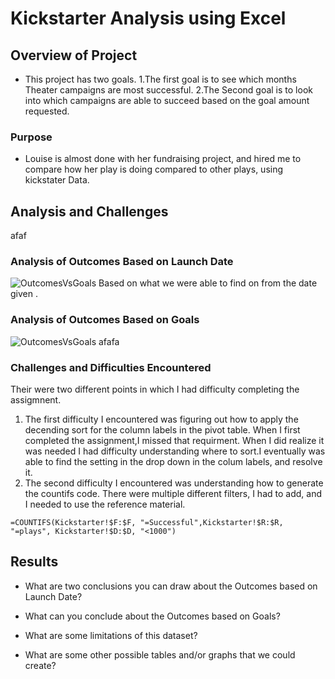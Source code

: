 # Kickstarter Analysis using Excel

## Overview of Project

- This project has two goals.
 1.The first goal is to see which months Theater campaigns are most successful.
 2.The Second goal is to look into which campaigns are able to succeed based on the goal amount requested.

### Purpose

- Louise is almost done with her fundraising project, and hired me to compare how her play is doing compared to other plays, using kickstater Data.

## Analysis and Challenges

afaf

### Analysis of Outcomes Based on Launch Date

![OutcomesVsGoals](E:/Data_UM/Modules/1_Module_Week/kickstarter-analysis/resources/Theater_Outcomes_vs_Launch.png)
Based on what we were able to find on from the date given .

### Analysis of Outcomes Based on Goals


![OutcomesVsGoals](E:/Data_UM/Modules/1_Module_Week/kickstarter-analysis/resources/Outcomes_vs_Goals.png)
afafa

### Challenges and Difficulties Encountered

Their were two different points in which I had difficulty completing the assigmnent.

1. The first difficulty I encountered was figuring out how to apply the decending sort for the column labels in the pivot table. When I first completed the assignment,I missed that requirment. When I did realize it was needed I had difficulty understanding where to sort.I eventually was able to find the setting in the drop down in the colum labels, and resolve it.
2. The second difficulty I encountered was understanding how to generate the countifs code. There were multiple different filters, I had to add, and I needed to use the reference material.

```excel
=COUNTIFS(Kickstarter!$F:$F, "=Successful",Kickstarter!$R:$R, "=plays", Kickstarter!$D:$D, "<1000")
```

## Results

- What are two conclusions you can draw about the Outcomes based on Launch Date?

- What can you conclude about the Outcomes based on Goals?

- What are some limitations of this dataset?

- What are some other possible tables and/or graphs that we could create?
